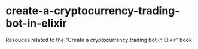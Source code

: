 # create-a-cryptocurrency-trading-bot-in-elixir
Resouces related to the "Create a cryptocurrency trading bot in Elixir" book
